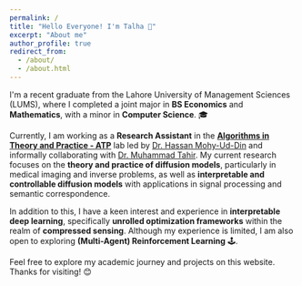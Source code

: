 ```yaml
---
permalink: /
title: "Hello Everyone! I'm Talha 👋"
excerpt: "About me"
author_profile: true
redirect_from: 
  - /about/
  - /about.html
---
```


I'm a recent graduate from the Lahore University of Management Sciences (LUMS), where I completed a joint major in **BS Economics** and **Mathematics**, with a minor in **Computer Science**. 🎓

Currently, I am working as a **Research Assistant** in the **[Algorithms in Theory and Practice - ATP](https://web.lums.edu.pk/~hmd/teaching.html)** lab led by [Dr. Hassan Mohy-Ud-Din](https://web.lums.edu.pk/~hmd/) and informally collaborating with [Dr. Muhammad Tahir](https://www.linkedin.com/in/muhammad-tahir-aa421590/?originalSubdomain=pk). My current research focuses on the **theory and practice of diffusion models**, particularly in medical imaging and inverse problems, as well as **interpretable and controllable diffusion models** with applications in signal processing and semantic correspondence.

In addition to this, I have a keen interest and experience in **interpretable deep learning**, specifically **unrolled optimization frameworks** within the realm of **compressed sensing**. Although my experience is limited, I am also open to exploring **(Multi-Agent) Reinforcement Learning** 🕹️.

Feel free to explore my academic journey and projects on this website. Thanks for visiting! 😊
